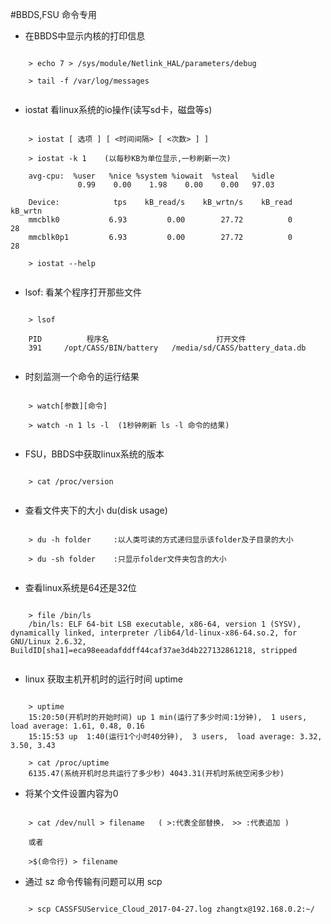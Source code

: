#BBDS,FSU 命令专用

- 在BBDS中显示内核的打印信息

``` shell

	> echo 7 > /sys/module/Netlink_HAL/parameters/debug
	
	> tail -f /var/log/messages 
	
```

- iostat 看linux系统的io操作(读写sd卡，磁盘等s)

``` shell

	> iostat [ 选项 ] [ <时间间隔> [ <次数> ] ]

	> iostat -k 1    (以每秒KB为单位显示,一秒刷新一次)
	
	avg-cpu:  %user   %nice %system %iowait  %steal   %idle
               0.99    0.00    1.98    0.00    0.00   97.03

	Device:            tps    kB_read/s    kB_wrtn/s    kB_read    kB_wrtn
	mmcblk0           6.93         0.00        27.72          0         28
	mmcblk0p1         6.93         0.00        27.72          0         28
	
	> iostat --help
	
```

- lsof: 看某个程序打开那些文件

``` shell

	> lsof
	
	PID          程序名						打开文件
	391     /opt/CASS/BIN/battery   /media/sd/CASS/battery_data.db
	
```

- 时刻监测一个命令的运行结果

``` shell

	> watch[参数][命令]
	
	> watch -n 1 ls -l  (1秒钟刷新 ls -l 命令的结果)
	
```


- FSU，BBDS中获取linux系统的版本

``` shell

	> cat /proc/version
	
```

- 查看文件夹下的大小 du(disk usage)

``` shell

	> du -h folder     :以人类可读的方式递归显示该folder及子目录的大小
	
	> du -sh folder    :只显示folder文件夹包含的大小
	
```

- 查看linux系统是64还是32位

``` shell

	> file /bin/ls
	/bin/ls: ELF 64-bit LSB executable, x86-64, version 1 (SYSV), dynamically linked, interpreter /lib64/ld-linux-x86-64.so.2, for GNU/Linux 2.6.32, BuildID[sha1]=eca98eeadafddff44caf37ae3d4b227132861218, stripped
	
```

- linux 获取主机开机时的运行时间 uptime

``` shell

	> uptime
	15:20:50(开机时的开始时间) up 1 min(运行了多少时间:1分钟),  1 users,  load average: 1.61, 0.48, 0.16
	15:15:53 up  1:40(运行1个小时40分钟),  3 users,  load average: 3.32, 3.50, 3.43
	
	> cat /proc/uptime
	6135.47(系统开机时总共运行了多少秒) 4043.31(开机时系统空闲多少秒)
```

- 将某个文件设置内容为0

``` shell

	> cat /dev/null > filename   ( >:代表全部替换， >> :代表追加 )
	
	或者
	
	>$(命令行) > filename
```

- 通过 sz 命令传输有问题可以用 scp

``` shell

	> scp CASSFSUService_Cloud_2017-04-27.log zhangtx@192.168.0.2:~/
	
```